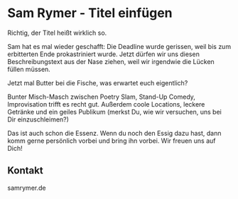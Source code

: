 # Sam Rymer - Titel einfügen
Richtig, der Titel heißt wirklich so.

Sam hat es mal wieder geschafft: Die Deadline wurde gerissen, weil bis zum erbitterten Ende prokastriniert wurde. Jetzt dürfen wir uns diesen Beschreibungstext aus der Nase ziehen, weil wir irgendwie die Lücken füllen müssen.

Jetzt mal Butter bei die Fische, was erwartet euch eigentlich?

Bunter Misch-Masch zwischen Poetry Slam, Stand-Up Comedy, Improvisation trifft es recht gut. Außerdem coole Locations, leckere Getränke und ein geiles Publikum (merkst Du, wie wir versuchen, uns bei Dir einzuschleimen?)

Das ist auch schon die Essenz. Wenn du noch den Essig dazu hast, dann komm gerne persönlich vorbei und bring ihn vorbei. Wir freuen uns auf Dich!

## Kontakt
samrymer.de
